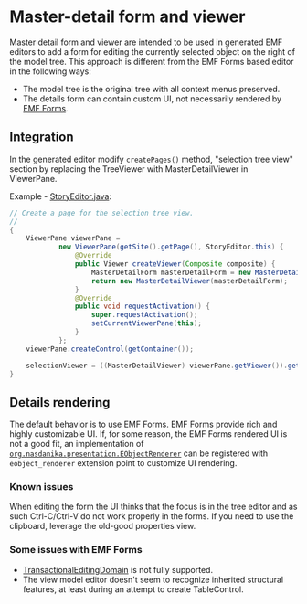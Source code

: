 # Master-detail form and viewer

Master detail form and viewer are intended to be used in generated EMF editors to add a form for editing the currently selected object on the right of the model tree. This approach is different
from the EMF Forms based editor in the following ways:

* The model tree is the original tree with all context menus preserved.
* The details form can contain custom UI, not necessarily rendered by [EMF Forms](https://www.eclipse.org/ecp/emfforms/).


## Integration

In the generated editor modify ``createPages()`` method, "selection tree view" section by replacing the TreeViewer with MasterDetailViewer in ViewerPane.

Example - [StoryEditor.java](https://github.com/Nasdanika/story/blob/master/org.nasdanika.story.editor/src/org/nasdanika/story/presentation/StoryEditor.java#L993):

```java
// Create a page for the selection tree view.
//
{
	ViewerPane viewerPane =
			new ViewerPane(getSite().getPage(), StoryEditor.this) {
				@Override
				public Viewer createViewer(Composite composite) {
					MasterDetailForm masterDetailForm = new MasterDetailForm(composite, SWT.NONE, editingDomain);
					return new MasterDetailViewer(masterDetailForm);
				}
				@Override
				public void requestActivation() {
					super.requestActivation();
					setCurrentViewerPane(this);
				}
			};
	viewerPane.createControl(getContainer());

	selectionViewer = ((MasterDetailViewer) viewerPane.getViewer()).getTreeViewer();
}
```

## Details rendering

The default behavior is to use EMF Forms. EMF Forms provide rich and highly customizable UI. 
If, for some reason, the EMF Forms rendered UI is not a good fit, 
an implementation of [``org.nasdanika.presentation.EObjectRenderer``](apidocs/index.html?org/nasdanika/presentation/EObjectRenderer.html) can be registered with ``eobject_renderer``
extension point to customize UI rendering. 

### Known issues

When editing the form the UI thinks that the focus is in the tree editor and as such Ctrl-C/Ctrl-V do not work properly in the forms.
If you need to use the clipboard, leverage the old-good properties view.

### Some issues with EMF Forms

* [TransactionalEditingDomain](http://download.eclipse.org/modeling/emf/transaction/javadoc/1.1.1/org/eclipse/emf/transaction/TransactionalEditingDomain.html) is not fully supported.
* The view model editor doesn't seem to recognize inherited structural features, at least during an attempt to create TableControl.
